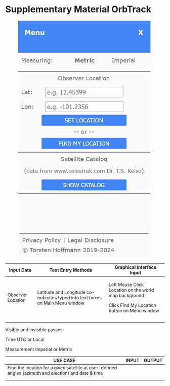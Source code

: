# Supplementary Material OrbTrack

<figure><img src=".gitbook/assets/image.png" alt=""><figcaption></figcaption></figure>

| Input Data        | Text Entry Methods                                                            | Graphical interface Input                                                                                       |
| ----------------- | ----------------------------------------------------------------------------- | --------------------------------------------------------------------------------------------------------------- |
| Observer Location | Latitude and Longitude co-ordinates typed into text boxes on Main Menu window | <p>Left Mouse Click Location on the world map background</p><p>Click Find My Location button on Menu window</p> |
|                   |                                                                               |                                                                                                                 |
|                   |                                                                               |                                                                                                                 |

Visible and invisible passes

Time UTC or Local

Measurement Imperial or Metric

| USE CASE                                                                                              | INPUT | OUTPUT |
| ----------------------------------------------------------------------------------------------------- | ----- | ------ |
| Find the location for a given satellite at user-defined angles (azimuth and election) and date & time |       |        |
|                                                                                                       |       |        |
|                                                                                                       |       |        |
